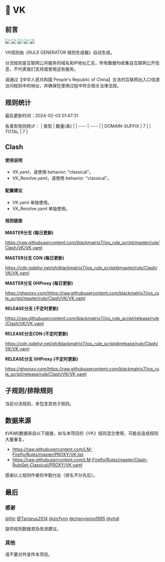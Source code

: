 # 🧸 VK

## 前言

![](https://shields.io/badge/-移除重复规则-ff69b4) ![](https://shields.io/badge/-DOMAIN与DOMAIN--SUFFIX合并-green) ![](https://shields.io/badge/-DOMAIN--SUFFIX间合并-critical) ![](https://shields.io/badge/-DOMAIN--SUFFIX与DOMAIN--KEYWORD合并-blue) ![](https://shields.io/badge/-IP--CIDR(6)合并-blueviolet) 

VK规则由《RULE GENERATOR 规则生成器》自动生成。

分流规则是互联网公共服务的域名和IP地址汇总，所有数据均收集自互联网公开信息，不代表我们支持或使用这些服务。

请通过【中华人民共和国 People's Republic of China】合法的互联网出入口信道访问规则中的地址，并确保在使用过程中符合相关法律法规。

## 规则统计

最后更新时间：2024-02-03 01:47:31

各类型规则统计：
| 类型 | 数量(条)  | 
| ---- | ----  |
| DOMAIN-SUFFIX | 7  | 
| TOTAL | 7  | 


## Clash 

#### 使用说明
- VK.yaml，请使用 behavior: "classical"。
- VK_Resolve.yaml，请使用 behavior: "classical"。

#### 配置建议
- VK.yaml 单独使用。
- VK_Resolve.yaml 单独使用。

#### 规则链接
**MASTER分支 (每日更新)**

https://raw.githubusercontent.com/blackmatrix7/ios_rule_script/master/rule/Clash/VK/VK.yaml

**MASTER分支 CDN (每日更新)**

https://cdn.jsdelivr.net/gh/blackmatrix7/ios_rule_script@master/rule/Clash/VK/VK.yaml

**MASTER分支 GHProxy (每日更新)**

https://ghproxy.com/https://raw.githubusercontent.com/blackmatrix7/ios_rule_script/master/rule/Clash/VK/VK.yaml

**RELEASE分支 (不定时更新)**

https://raw.githubusercontent.com/blackmatrix7/ios_rule_script/release/rule/Clash/VK/VK.yaml

**RELEASE分支CDN (不定时更新)**

https://cdn.jsdelivr.net/gh/blackmatrix7/ios_rule_script@release/rule/Clash/VK/VK.yaml

**RELEASE分支 GHProxy (不定时更新)**

https://ghproxy.com/https://raw.githubusercontent.com/blackmatrix7/ios_rule_script/release/rule/Clash/VK/VK.yaml

## 子规则/排除规则


当前分流规则，未包含其他子规则。

## 数据来源

《VK》的数据来自以下链接，如与本项目的《VK》规则混合使用，可能会造成规则大量重复。

- https://raw.githubusercontent.com/LM-Firefly/Rules/master/PROXY/VK.list
- https://raw.githubusercontent.com/LM-Firefly/Rules/master/Clash-RuleSet-Classical/PROXY/VK.yaml


感谢以上规则作者的辛勤付出（排名不分先后）。

## 最后

### 感谢

[@fiiir](https://github.com/fiiir) [@Tartarus2014](https://github.com/Tartarus2014) [@zjcfynn](https://github.com/zjcfynn) [@chenyiping1995](https://github.com/chenyiping1995) [@vhdj](https://github.com/vhdj)

提供规则数据源及改进建议。

### 其他

请不要对外宣传本项目。